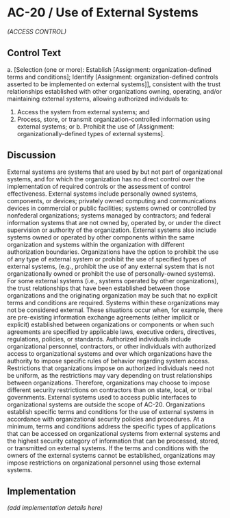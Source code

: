 # AC-20 / Use of External Systems

_(ACCESS CONTROL)_

## Control Text


a. [Selection (one or more): Establish [Assignment: organization-defined terms and conditions]; Identify [Assignment: organization-defined controls asserted to be implemented on external systems]], consistent with the trust relationships established with other organizations owning, operating, and/or maintaining external systems, allowing authorized individuals to:

1. Access the system from external systems; and
2. Process, store, or transmit organization-controlled information using external systems; or
b. Prohibit the use of [Assignment: organizationally-defined types of external systems].

## Discussion

External systems are systems that are used by but not part of organizational systems, and for which the organization has no direct control over the implementation of required controls or the assessment of control effectiveness. External systems include personally owned systems, components, or devices; privately owned computing and communications devices in commercial or public facilities; systems owned or controlled by nonfederal organizations; systems managed by contractors; and federal information systems that are not owned by, operated by, or under the direct supervision or authority of the organization. External systems also include systems owned or operated by other components within the same organization and systems within the organization with different authorization boundaries. Organizations have the option to prohibit the use of any type of external system or prohibit the use of specified types of external systems, (e.g., prohibit the use of any external system that is not organizationally owned or prohibit the use of personally-owned systems).
For some external systems (i.e., systems operated by other organizations), the trust relationships that have been established between those organizations and the originating organization may be such that no explicit terms and conditions are required. Systems within these organizations may not be considered external. These situations occur when, for example, there are pre-existing information exchange agreements (either implicit or explicit) established between organizations or components or when such agreements are specified by applicable laws, executive orders, directives, regulations, policies, or standards. Authorized individuals include organizational personnel, contractors, or other individuals with authorized access to organizational systems and over which organizations have the authority to impose specific rules of behavior regarding system access. Restrictions that organizations impose on authorized individuals need not be uniform, as the restrictions may vary depending on trust relationships between organizations. Therefore, organizations may choose to impose different security restrictions on contractors than on state, local, or tribal governments.
External systems used to access public interfaces to organizational systems are outside the scope of AC-20. Organizations establish specific terms and conditions for the use of external systems in accordance with organizational security policies and procedures. At a minimum, terms and conditions address the specific types of applications that can be accessed on organizational systems from external systems and the highest security category of information that can be processed, stored, or transmitted on external systems. If the terms and conditions with the owners of the external systems cannot be established, organizations may impose restrictions on organizational personnel using those external systems.

## Implementation

_(add implementation details here)_